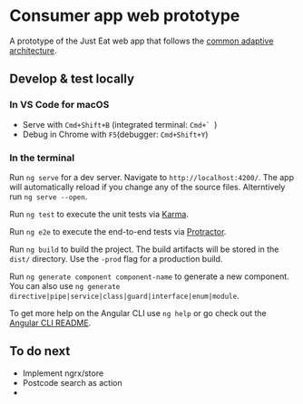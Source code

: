# Consumer app web prototype

A prototype of the Just Eat web app that follows the [common adaptive architecture](https://goo.gl/coMJHq).

## Develop & test locally

### In VS Code for macOS

* Serve with `Cmd+Shift+B` (integrated terminal: ``Cmd+` ``)
* Debug in Chrome with `F5`(debugger: `Cmd+Shift+Y`)

### In the terminal

Run `ng serve` for a dev server. Navigate to `http://localhost:4200/`. The app will automatically reload if you change any of the source files. Alterntively run `ng serve --open`.

Run `ng test` to execute the unit tests via [Karma](https://karma-runner.github.io).

Run `ng e2e` to execute the end-to-end tests via [Protractor](http://www.protractortest.org/).

Run `ng build` to build the project. The build artifacts will be stored in the `dist/` directory. Use the `-prod` flag for a production build.

Run `ng generate component component-name` to generate a new component. You can also use `ng generate directive|pipe|service|class|guard|interface|enum|module`.

To get more help on the Angular CLI use `ng help` or go check out the [Angular CLI README](https://github.com/angular/angular-cli/blob/master/README.md).


## To do next

* Implement ngrx/store
* Postcode search as action
* 
